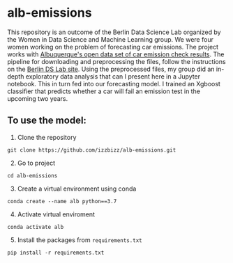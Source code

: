 # alb-emissions

This repository is an outcome of the Berlin Data Science Lab organized by the Women in Data Science and Machine Learning group. We were four women working on the problem of forecasting car emissions. The project works with [Albuquerque's open data set of car emission check results](http://data.cabq.gov/airquality/vehicleemissions/). The pipeline for downloading and preprocessing the files, follow the instructions on the [Berlin DS Lab site](https://github.com/wimlds/berlin-ds-lab). Using the preprocessed files, my group did an in-depth exploratory data analysis that can I present here in a Jupyter notebook. This in turn fed into our forecasting model. I trained an Xgboost classifier that predicts whether a car will fail an emission test in the upcoming two years.

## To use the model:
1. Clone the repository

`git clone https://github.com/izzbizz/alb-emissions.git`

2. Go to project

`cd alb-emissions`

3. Create a virtual environment using conda

`conda create --name alb python==3.7`

4. Activate virtual enviroment

`conda activate alb`

5. Install the packages from `requirements.txt`

`pip install -r requirements.txt`
